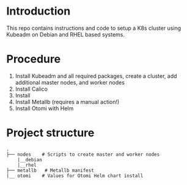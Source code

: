# Introduction
This repo contains instructions and code to setup a K8s cluster using Kubeadm on Debian and RHEL based systems.

# Procedure

1. Install Kubeadm and all required packages, create a cluster, add additional master nodes, and worker nodes
2. Install Calico
3. Install 
4. Install Metallb (requires a manual action!)
5. Install Otomi with Helm

# Project structure
```
.
├── nodes    # Scripts to create master and worker nodes
    |__debian
    |__rhel
├── metallb   # Metallb manifest
|__ otomi    # Values for Otomi Helm chart install

